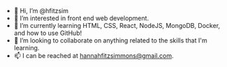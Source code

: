 - 👋 Hi, I’m @hfitzsim
- 👀 I’m interested in front end web development. 
- 🌱 I’m currently learning HTML, CSS, React, NodeJS, MongoDB, Docker, and how to use GitHub!
- 💞️ I’m looking to collaborate on anything related to the skills that I'm learning.
- 📫 I can be reached at hannahfitzsimmons@gmail.com.

<!---
hfitzsim/hfitzsim is a ✨ special ✨ repository because its `README.md` (this file) appears on your GitHub profile.
You can click the Preview link to take a look at your changes.
--->
